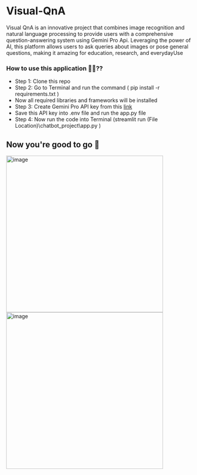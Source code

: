 # Visual-QnA
Visual QnA is an innovative project that combines image recognition and natural language processing to provide users with a comprehensive question-answering system using Gemini Pro Api. Leveraging the power of AI, this platform allows users to ask queries about images or pose general questions, making it amazing for education, research, and everydayUse

### How to use this application 🤔💭??
* Step 1: Clone this repo
* Step 2: Go to Terminal and run the command ( pip install -r requirements.txt )
* Now all required libraries and frameworks will be installed
* Step 3: Create Gemini Pro API key from this [link](https://makersuite.google.com/app/apikey)
* Save this API key into .env file and run the app.py file
* Step 4: Now run the code into Terminal (streamlit run (File Location)\chatbot_project\app.py )

## Now you're good to go 🥳 


<img width="420" alt="image" src="https://github.com/itz-abhay/Visual-QnA/assets/87566721/cfd05d70-fed7-4b3e-b405-a6cf4e5f687d"> <img width="420" alt="image" src="https://github.com/itz-abhay/Visual-QnA/assets/87566721/a7edc429-1b43-4c0c-a573-8f311b747728"> 



